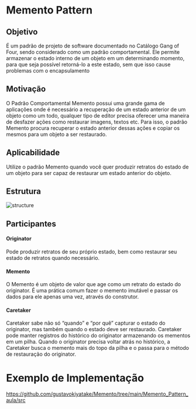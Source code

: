 # Memento Pattern
## Objetivo
É um padrão de projeto de software documentado no Catálogo Gang of Four, sendo considerado como um padrão comportamental. Ele permite armazenar o estado interno de um objeto em um determinando momento, para que seja possível retorná-lo a este estado, sem que isso cause problemas com o encapsulamento
## Motivação
O Padrão Comportamental Memento possui uma grande gama de aplicações onde é necessário a recuperação de um estado anterior de um objeto como um todo, qualquer tipo de editor precisa oferecer uma maneira de desfazer ações como restaurar imagens, textos etc. Para isso, o padrão Memento procura recuperar o estado anterior dessas ações e copiar os mesmos para um objeto a ser restaurado.
## Aplicabilidade
 Utilize o padrão Memento quando você quer produzir retratos do estado de um objeto para ser capaz de restaurar um estado anterior do objeto.
## Estrutura
![structure](https://refactoring.guru/images/patterns/diagrams/memento/structure1.png)
## Participantes
#### Originator
Pode produzir retratos de seu próprio estado, bem como restaurar seu estado de retratos quando necessário.
#### Memento
O Memento é um objeto de valor que age como um retrato do estado do originator. É uma prática comum fazer o memento imutável e passar os dados para ele apenas uma vez, através do construtor.
#### Caretaker
Caretaker sabe não só “quando” e “por quê” capturar o estado do originator, mas também quando o estado deve ser restaurado.
Caretaker pode manter registros do histórico do originator armazenando os mementos em um pilha. Quando o originator precisa voltar atrás no histórico, a Caretaker busca o memento mais do topo da pilha e o passa para o método de restauração do originator.

# Exemplo de Implementação
https://github.com/gustavokiyatake/Memento/tree/main/Memento_Pattern_aula/src

